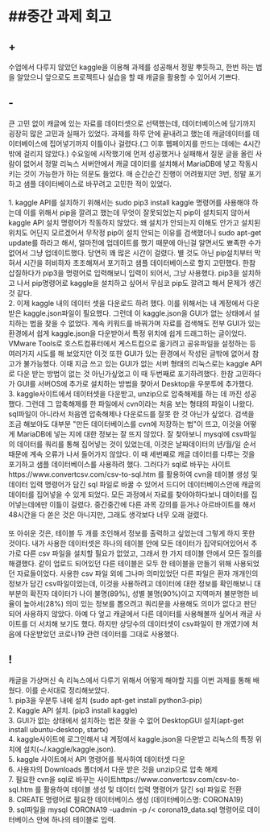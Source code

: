 <h1>##중간 과제 회고</h1>


<h2>+</h2>
    수업에서 다루지 않았던 kaggle을 이용해 과제를 성공해서 정말 뿌듯하고, 한번 하는 법을 알았으니 앞으로도 프로젝트나 실습을 할 때 캐글을 활용할 수 있어서 기쁘다.
    <br/>
<h2>-</h2>
    큰 고민 없이 캐글에 있는 자료를 데이터셋으로 선택했는데, 데이터베이스에 담기까지 굉장히 많은 고민과 실패가 있었다. 과제를 하루 안에 끝내려고 했는데 캐글데이터를 데이터베이스에 집어넣기까지 이틀이나 걸렸다.(그 이후 웹페이지를 만드는 데에는 4시간밖에 걸리지 않았다.) 수요일에 시작했기에 먼저 성공했거나 실패해서 질문 글을 올린 사람이 없어서 정말 리눅스 서버안에서 캐글 데이터를 설치해서 MariaDB에 넣고 작동시키는 것이 가능한가 하는 의문도 들었다. 매 순간순간 진행이 어려웠지만 3번, 정말 포기하고 샘플 데이터베이스로 바꾸려고 고민한 적이 있었다.
    <br/><br/>
    1. kaggle API를 설치하기 위해서는 sudo pip3 install kaggle 명령어를 사용해야 하는데 이를 위해서 pip을 깔려고 했는데 무엇이 잘못되었는지 pip이 설치되지 않아서 kaggle API 설치 명령어가 작동하지 않았다. 왜 설치가 안되는지 이해도 안가고 설치된 위치도 어딘지 모르겠어서 무작정 pip이 설치 안되는 이유를 검색했더니 sudo apt-get update를 하라고 해서, 얼마전에 업데이트를 했기 때문에 아닌걸 알면서도 뾰족한 수가 없어서 그냥 업데이트했다. 당연히 꽤 많은 시간이 걸렸다. 별 것도 아닌 pip설치부터 막혀서 시간을 허비하자 초조해져서 포기하고 샘플 데이터베이스로 할지 고민했다. 한참 삽질하다가 pip3을 명령어로 입력해보니 입력이 되어서, 그냥 사용했다. 
    pip3을 설치하고 나서 pip명령어로 kaggle을 설치하고 싶어서 무심코 pip도 깔려고 해서 문제가 생긴 것 같다.
    <br/>
    2. 이제 kaggle 내의 데이터 셋을 다운로드 하려 했다. 이를 위해서는 내 계정에서 다운받은 kaggle.json파일이 필요했다. 그런데 이 kaggle.json을 GUI가 없는 상태에서 설치하는 법을 찾을 수 없었다. 계속 키워드를 바꿔가며 자료를 검색해도 전부 GUI가 있는 환경에서 쉽게 kaggle.json을 다운받아서 특정 위치에 쉽게 드래그하는 글이었다.
    VMware Tools로 호스트컴퓨터에서 게스트컴으로 옮기려고 공유파일을 설정하는 등 여러가지 시도를 해 보았지만 이것 또한 GUI가 있는 환경에서 작성된 글밖에 없어서 참고가 불가능했다. 이때 지금 쓰고 있는 GUI가 없는 서버 형태의 리눅스로는 kaggle API로 다운 받는 방법이 없는 것 아닌가싶었고 이 때 두번째로 포기하려했다.
    한참 고민하다가 GUI를 서버OS에 추가로 설치하는 방법을 찾아서 Desktop을 우분투에 추가했다.
    <br/>
    3. kaggle사이트에서 데이터셋을 다운받고, unzip으로 압축해제를 하는 데 까진 성공했다. 그런데 그 압축해제를 한 파일에서 cvn이라는 처음 보는 형태의 파일이 나왔다. sql파일이 아니라서 처음엔 압축해제나 다운로드를 잘못 한 것 아닌가 싶었다. 검색을 조금 해보아도 대부분 "만든 데이터베이스를 cvn에 저장하는 법"이 뜨고, 이것을 어떻게 MariaDB에 넣는 지에 대한 정보는 잘 뜨지 않았다. 잘 찾아보니 mysql에 csv파일의 데이터를 쿼리를 통해 집어넣는 것이 있었는데, 이것은 날짜데이터의 년/월/일 순서때문에 계속 오류가 나서 들어가지 않았다. 이 때 세번째로 캐글 데이터를 다루는 것을 포기하고 샘플 데이터베이스를 사용하려 했다. 그러다가 sql로 바꾸는 사이트https://www.convertcsv.com/csv-to-sql.htm 를 활용하여 cvn을  테이블 생성 및 데이터 입력 명령어가 담긴 sql 파일로 바꿀 수 있어서 드디어 데이터베이스안에 캐글의 데이터를 집어넣을 수 있게 되었다.
    모든 과정에서 자료를 찾아야하다보니 데이터를 집어넣는데에만 이틀이 걸렸다. 중간중간에 다른 과목 강의를 듣거나 아르바이트를 해서 48시간을 다 쏟은 것은 아니지만, 그래도 생각보다 너무 오래 걸렸다.
    <br/><br/>
    또 아쉬운 것은, 테이블 두 개를 조인해서 정보를 출력하고 싶었는데 그렇게 하지 못한 것이다.
    내가 사용한 데이터셋은 하나의 테이블 안에 모든 데이터가 집약되어있어서 추가로 다른 csv 파일을 설치할 필요가 없었고, 그래서 한 가지 테이블 안에서 모든 질의를 해결했다.
    같이 업로드 되어있던 다른 테이블은 모두 한 테이블을 만들기 위해 사용되었던 자료들이었다. 사용한 csv 파일 외에 그나마 의미있었던 다른 파일은 환자 개개인의 정보가 담긴 csv파일이었는데, 이것을 사용하려고 데이터에 대한 정보를 확인해보니 대부분의 확진자 데이터가 나이 불명(89%), 성별 불명(90%)이고 지역마저 불분명한 비율이 높아서(28%) 의미 있는 정보를 뽑으려고 쿼리문을 사용해도 의미가 없다고 판단되어 사용하지 않았다. 아예 다 엎고 캐글에서 다른 데이터를 사용해볼까 싶어서 캐글 사이트를 더 서치해 보기도 했다. 하지만 상당수의 데이터셋이  csv파일이 한 개였기에 처음에 다운받았던 코로나19 관련 데이터를 그대로 사용했다.

<h2>!</h2>
    캐글을 가상머신 속 리눅스에서 다루기 위해서 어떻게 해야할 지를 이번 과제를 통해 배웠다. 이를 순서대로 정리해보았다.<br/>
        1. pip3을 우분투 내에 설치 (sudo apt-get install python3-pip)<br/>
        2. Kaggle API 설치. (pip3 install kaggle)<br/>
        3. GUI가 없는 상태에서 설치하는 법은 찾을 수 없어 DesktopGUI 설치(apt-get install ubuntu-desktop, startx)<br/>
        4. kaggle사이트에 로그인해서 내 계정에서 kaggle.json을 다운받고 리눅스의 특정 위치에 설치(~/.kaggle/kaggle.json).<br/>
        5.  kaggle 사이트에서 API 명령어를 복사하여 데이터셋 다운<br/>
        6. 사용자의 Downloads 폴더에서 다운 받은 것을 unzip으로 압축 해제<br/>
        7. 필요한 cvn을  sql로 바꾸는 사이트https://www.convertcsv.com/csv-to-sql.htm 를 활용하여  테이블 생성 및 데이터 입력 명령어가 담긴 sql 파일로 전환<br/>
        8. CREATE 명령어로 필요한 데이터베이스 생성 (데이터베이스명: CORONA19)<br/>
        9. sql파일을 mysql CORONA19 -uadmin -p /< corona19_data.sql 명령어로 데이터베이스 안에 하나의 테이블로 입력.<br/>